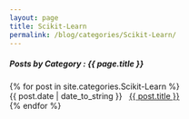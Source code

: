 ```yaml
---
layout: page
title: Scikit-Learn
permalink: /blog/categories/Scikit-Learn/
---
```


<h5> Posts by Category : {{ page.title }} </h5>

<div class="card">
{% for post in site.categories.Scikit-Learn %}
    <div class="category-posts"><span>{{ post.date | date_to_string }}</span> &nbsp; <a href="{{ post.url }}">{{ post.title }}</a></div>
{% endfor %}
</div>